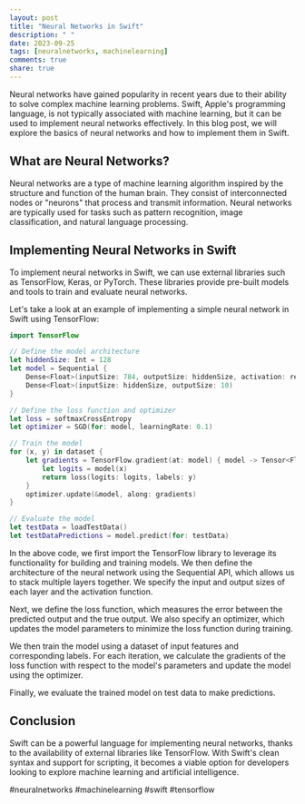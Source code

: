 ```yaml
---
layout: post
title: "Neural Networks in Swift"
description: " "
date: 2023-09-25
tags: [neuralnetworks, machinelearning]
comments: true
share: true
---
```


Neural networks have gained popularity in recent years due to their ability to solve complex machine learning problems. Swift, Apple's programming language, is not typically associated with machine learning, but it can be used to implement neural networks effectively. In this blog post, we will explore the basics of neural networks and how to implement them in Swift.

## What are Neural Networks?

Neural networks are a type of machine learning algorithm inspired by the structure and function of the human brain. They consist of interconnected nodes or "neurons" that process and transmit information. Neural networks are typically used for tasks such as pattern recognition, image classification, and natural language processing.

## Implementing Neural Networks in Swift

To implement neural networks in Swift, we can use external libraries such as TensorFlow, Keras, or PyTorch. These libraries provide pre-built models and tools to train and evaluate neural networks.

Let's take a look at an example of implementing a simple neural network in Swift using TensorFlow:

```swift
import TensorFlow

// Define the model architecture
let hiddenSize: Int = 128
let model = Sequential {
    Dense<Float>(inputSize: 784, outputSize: hiddenSize, activation: relu)
    Dense<Float>(inputSize: hiddenSize, outputSize: 10)
}

// Define the loss function and optimizer
let loss = softmaxCrossEntropy
let optimizer = SGD(for: model, learningRate: 0.1)

// Train the model
for (x, y) in dataset {
    let gradients = TensorFlow.gradient(at: model) { model -> Tensor<Float> in
        let logits = model(x)
        return loss(logits: logits, labels: y)
    }
    optimizer.update(&model, along: gradients)
}

// Evaluate the model
let testData = loadTestData()
let testDataPredictions = model.predict(for: testData)

```

In the above code, we first import the TensorFlow library to leverage its functionality for building and training models. We then define the architecture of the neural network using the Sequential API, which allows us to stack multiple layers together. We specify the input and output sizes of each layer and the activation function.

Next, we define the loss function, which measures the error between the predicted output and the true output. We also specify an optimizer, which updates the model parameters to minimize the loss function during training.

We then train the model using a dataset of input features and corresponding labels. For each iteration, we calculate the gradients of the loss function with respect to the model's parameters and update the model using the optimizer.

Finally, we evaluate the trained model on test data to make predictions.

## Conclusion

Swift can be a powerful language for implementing neural networks, thanks to the availability of external libraries like TensorFlow. With Swift's clean syntax and support for scripting, it becomes a viable option for developers looking to explore machine learning and artificial intelligence.

#neuralnetworks #machinelearning #swift #tensorflow